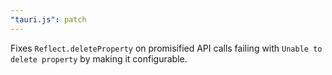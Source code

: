 ```yaml
---
"tauri.js": patch
---
```


Fixes `Reflect.deleteProperty` on promisified API calls failing with `Unable to delete property` by making it configurable.
